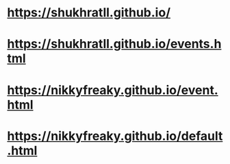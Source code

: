 # https://shukhratll.github.io/

# https://shukhratll.github.io/events.html

# https://nikkyfreaky.github.io/event.html

# https://nikkyfreaky.github.io/default.html

